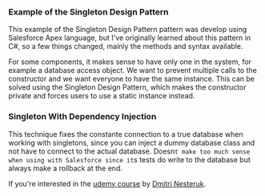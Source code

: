 ### Example of the Singleton Design Pattern

This example of the Singleton Design Pattern pattern was develop using Salesforce Apex language, but I've originally learned about this pattern in C#, so a few things changed, mainly the methods and syntax available.

For some components, it makes sense to have only one in the system, for example a database access object. We want to prevent multiple calls to the constructor and we want everyone to have the same instance. This can be solved using the Singleton Design Pattern, which makes the constructor private and forces users to use a static instance instead.

### Singleton With Dependency Injection

This technique fixes the constante connection to a true database when working with singletons, since you can inject a dummy database class and not have to connect to the actual database. Doesn`t make too much sense when using with Salesforce since it`s tests do write to the database but always make a rollback at the end.

If you're interested in the [udemy course](https://www.udemy.com/course/design-patterns-csharp-dotnet) by [Dmitri Nesteruk](https://www.udemy.com/user/dmitrinesteruk/).
